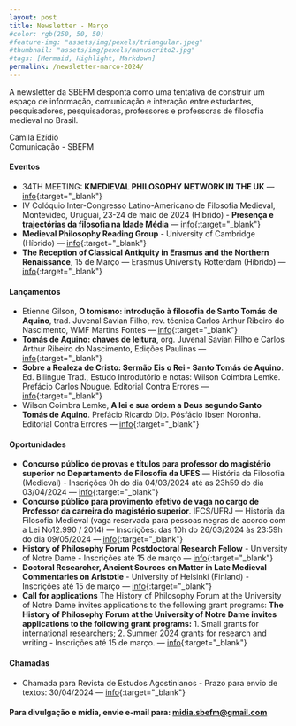 ```yaml
---
layout: post
title: Newsletter - Março
#color: rgb(250, 50, 50)
#feature-img: "assets/img/pexels/triangular.jpeg"
#thumbnail: "assets/img/pexels/manuscrito2.jpg"
#tags: [Mermaid, Highlight, Markdown]
permalink: /newsletter-marco-2024/
---
```


A newsletter da SBEFM desponta como uma tentativa de construir um espaço de informação, comunicação e interação entre estudantes, pesquisadores, pesquisadoras, professores e professoras de filosofia medieval no Brasil.

Camila Ezídio <br />
Comunicação - SBEFM

#### Eventos
- 34TH MEETING: **KMEDIEVAL PHILOSOPHY NETWORK IN THE UK** — [info](https://www.medphiluk.com){:target="_blank"}
- IV Colóquio Inter-Congresso Latino-Americano de Filosofia Medieval, Montevideo, Uruguai, 23-24 de maio de 2024 (Híbrido) - **Presença e trajectórias da filosofia na Idade Média** — [info](https://coloquiointercongresorlfm2024.blogspot.com){:target="_blank"}
- **Medieval Philosophy Reading Group** - University of Cambridge (Híbrido) — [info](https://www.phil.cam.ac.uk/seminars-phil/medieval-phil){:target="_blank"}
- **The Reception of Classical Antiquity in Erasmus and the Northern Renaissance**, 15 de Março — Erasmus University Rotterdam (Híbrido) — [info](https://www.eur.nl/en/esphil/events/conference-reception-classical-antiquity-erasmus-and-northern-renaissance-2024-03-15){:target="_blank"}

#### Lançamentos
- Etienne Gilson, **O tomismo: introdução à filosofia de Santo Tomás de Aquino**, trad. Juvenal Savian Filho, rev. técnica Carlos Arthur Ribeiro do Nascimento, WMF Martins Fontes — [info](https://www.martinsfontespaulista.com.br/o-tomismo-1085465/p){:target="_blank"}
- **Tomás de Aquino: chaves de leitura**, org. Juvenal Savian Filho e Carlos Arthur Ribeiro do Nascimento, Edições Paulinas — [info](https://www.paulinas.com.br/produto/tomas-de-aquino-9745){:target="_blank"}
- **Sobre a Realeza de Cristo: Sermão Eis o Rei - Santo Tomás de Aquino**. Ed. Bilingue Trad., Estudo Introdutório e notas: Wilson Coimbra Lemke. Prefácio Carlos Nougue. Editorial Contra Errores — [info](https://contraerrores.com/product/sobre-a-realeza-de-cristo-sermao-eis-o-rei-santo-tomas-de-aquino/){:target="_blank"}
- Wilson Coimbra Lemke, **A lei e sua ordem a Deus segundo Santo Tomás de Aquino**. Prefácio Ricardo Dip. Pósfácio Ibsen Noronha. Editorial Contra Errores — [info](https://contraerrores.com/product/a-lei-e-sua-ordem-a-deus-segundo-santo-tomas-de-aquino-wilson-coimbra-lemke-capa-dura-pre-venda/?preview=true){:target="_blank"}

#### Oportunidades
- **Concurso público de provas e títulos para professor do magistério superior no Departamento de Filosofia da UFES** — História da Filosofia (Medieval) - Inscrições 0h do dia 04/03/2024 até as 23h59 do dia 03/04/2024 — [info](https://filosofia.ufes.br/pt-br/edital-no-042024-r-professor-efetivo-historia-filosofia-historia-da-filosofia){:target="_blank"}
- **Concurso público para provimento efetivo de vaga no cargo de Professor da carreira do magistério superior**. IFCS/UFRJ — História da Filosofia Medieval (vaga reservada para pessoas negras de acordo com a Lei No12.990 / 2014) — Inscrições: das 10h do 26/03/2024 às 23:59h do dia 09/05/2024 — [info](https://concursos.pr4.ufrj.br/index.php/65-edital-n-54-de-30-de-janeiro-de-2024/730-edital-n-54-de-30-de-janeiro-de-2024){:target="_blank"}
- **History of Philosophy Forum Postdoctoral Research Fellow** - University of Notre Dame - Inscrições até 15 de março — [info](https://jobs.nd.edu/postings/33690){:target="_blank"}
- **Doctoral Researcher, Ancient Sources on Matter in Late Medieval Commentaries on Aristotle** - University of Helsinki (Finland) - Inscrições até 15 de março — [info](https://jobs.helsinki.fi/job/Helsinki-Doctoral-Researcher%2C-Ancient-Sources-on-Matter-in-Late-Medieval-Commentaries-on-Aristotle/788239402/){:target="_blank"}
- **Call for applications** The History of Philosophy Forum at the University of Notre Dame invites applications to the following grant programs: **The History of Philosophy Forum at the University of Notre Dame invites applications to the following grant programs:** 1. Small grants for international researchers; 2. Summer 2024 grants for research and writing - Inscrições até 15 de março. — [info](https://historyofphilosophy.nd.edu/grants/){:target="_blank"}


#### Chamadas
- Chamada para Revista de Estudos Agostinianos - Prazo para envio de textos: 30/04/2024 — [info](http://www.cea.org.br){:target="_blank"}

#### Para divulgação e mídia, envie e-mail para: midia.sbefm@gmail.com

